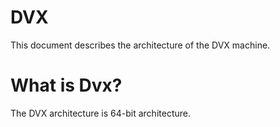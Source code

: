 DVX
===

This document describes the architecture of the DVX machine.

# What is Dvx?

The DVX architecture is 64-bit architecture.